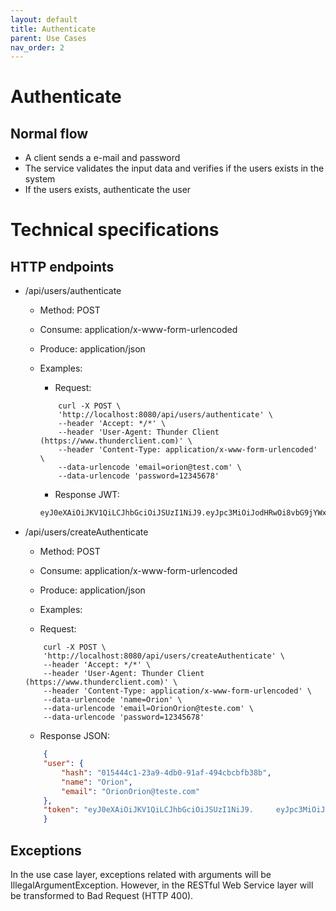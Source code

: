```yaml
---
layout: default
title: Authenticate
parent: Use Cases
nav_order: 2
---
```


# Authenticate

## Normal flow

* A client sends a e-mail and password
* The service validates the input data and verifies if the users exists in the system
* If the users exists, authenticate the user

# Technical specifications

## HTTP endpoints

* /api/users/authenticate
    * Method: POST
    * Consume: application/x-www-form-urlencoded
    * Produce: application/json
    * Examples:

        * Request:
        ```shell
            curl -X POST \
            'http://localhost:8080/api/users/authenticate' \
            --header 'Accept: */*' \
            --header 'User-Agent: Thunder Client (https://www.thunderclient.com)' \
            --header 'Content-Type: application/x-www-form-urlencoded' \
            --data-urlencode 'email=orion@test.com' \
            --data-urlencode 'password=12345678'
        ```
        * Response JWT:
        ```txt
        eyJ0eXAiOiJKV1QiLCJhbGciOiJSUzI1NiJ9.eyJpc3MiOiJodHRwOi8vbG9jYWxob3N0OjgwODAiLCJ1cG4iOiJyb2RyaWdvQHRlc3RlLmNvbSIsImdyb3VwcyI6WyJ1c2VyIl0sImNfaGFzaCI6Ijc5NjBjMjk1LWQ0NmEtNGI2NC1hNGZiLTE2ZWQxNGYzZTk1NSIsImlhdCI6MTY1NzgzNzY1MCwiZXhwIjoxNjU3ODM3OTUwLCJqdGkiOiIzZjdlOThhMy1hMTAwLTQxOTQtODM0Ny0yMWQwZjRjNDJhYTgifQ.rsHHrOZ5LStCYXREGw0iN7_y7geraKtMYin2OGVchrFF0iX2Stu6m4KGRXVmd3vx_vU3l7RyBN9aFjAO0mm1ScJ-wzP8DQPsuSm1pgw2RBKtTitvi4M7XjsP9bZyuyzP-hWbB6KPhB3oZSzh91nyqqWTQUJrUDsXnuNP3XUX6YAwlXZd5SrxQeNfvcaJ9N2Cj85hw8L5Nm-20P7dt3yj4IZE5QvZ1JYLyNzWZWkYWyr9ffR9v1q83dbxJMaABL8R1sSFZjBTwsQSQOBNSwkCF1U_x2tqj0aZW1w4cqQnpHYAY32AtgmrDHVfdjyQld1g7Qx42C2AoP_ZTWpxZ9vwDg
        ```

* /api/users/createAuthenticate
    * Method: POST
    * Consume: application/x-www-form-urlencoded
    * Produce: application/json
    * Examples:

    * Request:
    ```shell
        curl -X POST \
        'http://localhost:8080/api/users/createAuthenticate' \
        --header 'Accept: */*' \
        --header 'User-Agent: Thunder Client (https://www.thunderclient.com)' \
        --header 'Content-Type: application/x-www-form-urlencoded' \
        --data-urlencode 'name=Orion' \
        --data-urlencode 'email=OrionOrion@teste.com' \
        --data-urlencode 'password=12345678'
    ```
    * Response JSON:
    ```json
        {
        "user": {
            "hash": "015444c1-23a9-4db0-91af-494cbcbfb38b",
            "name": "Orion",
            "email": "OrionOrion@teste.com"
        },
        "token": "eyJ0eXAiOiJKV1QiLCJhbGciOiJSUzI1NiJ9.     eyJpc3MiOiJodHRwOi8vbG9jYWxob3N0OjgwODAiLCJ1cG4iOiJPcmlvbk9yaW9uQHRlc3RlLmNvbSIsImdyb3VwcyI6WyJ1c2VyIl0sImNfaGFzaCI6IjAxNTQ0NGMxLTIzYTktNGRiMC05MWFmLTQ5NGNiY2JmYjM4YiIsImlhdCI6MTY1NzgzNzgxMiwiZXhwIjoxNjU3ODM4MTEyLCJqdGkiOiJjNTI5ZDNhYi1jOGMxLTQwNDUtODVmZC1kOGU0MDE2N2M3ZDMifQ.afP1x_WogWcbKLXQW6H9Ina3dIB7f-lhQpE6eoX5nQFEePFe_zFmF5iRlHvE_Bf5VcPSuBlcBmJtotggVgmy9SUSLdVoDzGYV-UHRTsmRdwnmTY62ixiueJT44-hOR_K2lNXpmpsQibHd9GgCZR7wT3OTbX39TbvcVWm0stKWNlbdA7d-qayYRLCaM8MOuZ3spMIQyxm2rRVKf9HbM7Mp93yEI4yx5dQwxJJrKcRTIreEI5i9KlEf69eYSGmIUEbcLg8rRVQ44bQgVZLF-TvZfPdHENdCRsurVW_ZRv1hLRucd6TPrGCWZbhtDs5vpH4GlKuV8_HlAav_T8YW7i9KA"
        }
    ```

## Exceptions

In the use case layer, exceptions related with arguments will be IllegalArgumentException. However, in the RESTful Web Service layer will be transformed to Bad Request (HTTP 400).
